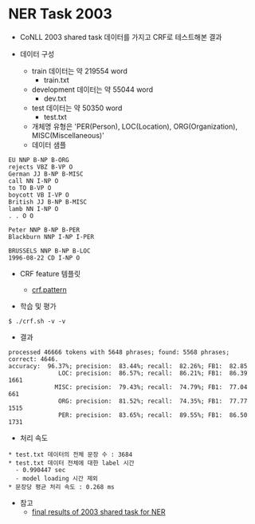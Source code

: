 NER Task 2003
===

- CoNLL 2003 shared task 데이터를 가지고 CRF로 테스트해본 결과

- 데이터 구성
  - train 데이터는 약 219554 word
    - train.txt
  - development 데이터는 약 55044 word
    - dev.txt
  - test 데이터는 약 50350 word
    - test.txt
  - 개체명 유형은 'PER(Person), LOC(Location), ORG(Organization), MISC(Miscellaneous)'
  - 데이터 샘플
```
EU NNP B-NP B-ORG
rejects VBZ B-VP O
German JJ B-NP B-MISC
call NN I-NP O
to TO B-VP O
boycott VB I-VP O
British JJ B-NP B-MISC
lamb NN I-NP O
. . O O

Peter NNP B-NP B-PER
Blackburn NNP I-NP I-PER

BRUSSELS NNP B-NP B-LOC
1996-08-22 CD I-NP O
```

- CRF feature 템플릿
  - [crf.pattern](https://github.com/dsindex/Wapiti/blob/master/ner2003/crf.pattern)

- 학습 및 평가
```
$ ./crf.sh -v -v
```

- 결과
```
processed 46666 tokens with 5648 phrases; found: 5568 phrases; correct: 4646.
accuracy:  96.37%; precision:  83.44%; recall:  82.26%; FB1:  82.85
              LOC: precision:  86.57%; recall:  86.21%; FB1:  86.39  1661
             MISC: precision:  79.43%; recall:  74.79%; FB1:  77.04  661
              ORG: precision:  81.52%; recall:  74.35%; FB1:  77.77  1515
              PER: precision:  83.65%; recall:  89.55%; FB1:  86.50  1731

```

- 처리 속도
```
* test.txt 데이터의 전체 문장 수 : 3684
* test.txt 데이터 전체에 대한 label 시간
  - 0.990447 sec
  - model loading 시간 제외
* 문장당 평균 처리 속도 : 0.268 ms  
```

- 참고
  - [final results of 2003 shared task for NER](https://www.clips.uantwerpen.be/conll2003/ner/)

